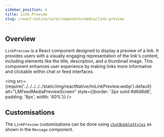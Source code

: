 ```yaml
---
sidebar_position: 4
title: Link Preview
slug: /react-native/core/components/media/link-preview
---
```


## Overview

`LinkPreview` is a React component designed to display a preview of a link. It provides users with a visually engaging representation of the link's content, including elements like the title, description, and a thumbnail image. This component enhances user experience by making links more informative and clickable within chat or feed interfaces.

<img
src={require('../../../../../static/img/reactNative/lmLinkPreview.webp').default}
alt="LMFeedMediaPreviewScreen"
style={{border: '2px solid #d6d6d6', padding: '8px', width: '40%'}}
/>

## Customisations

The `LinkPreview` customisations can be done using [`chatBubbleStyles`](../Message/LMChatroomMessage.md/#customisations) as shown in the `Message` component.
